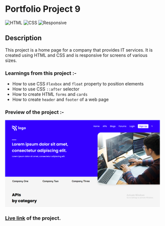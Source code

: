 # Portfolio Project 9

![HTML](https://img.shields.io/badge/-HTML-red)
![CSS](https://img.shields.io/badge/-CSS-brightgreen)
![Responsive](https://img.shields.io/badge/-Responsive-blueviolet)

## Description

This project is a home page for a company that provides IT services. It is created using HTML and CSS and is responsive for screens of various sizes.

### Learnings from this project :-

- How to use CSS `Flexbox` and `float` property to position elements
- How to use CSS `::after` selector
- How to create HTML `forms` and `cards`
- How to create `header` and `footer` of a web page

### Preview of the project :-

![preview](<./previews/Screenshot%20(117).png>)

### [**Live link**](https://portfolio-project-9-lovat.vercel.app/) of the project.
